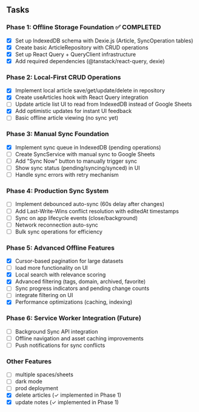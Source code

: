 
## Tasks

### Phase 1: Offline Storage Foundation ✅ COMPLETED
- [x] Set up IndexedDB schema with Dexie.js (Article, SyncOperation tables)
- [x] Create basic ArticleRepository with CRUD operations
- [x] Set up React Query + QueryClient infrastructure
- [x] Add required dependencies (@tanstack/react-query, dexie)

### Phase 2: Local-First CRUD Operations
- [x] Implement local article save/get/update/delete in repository
- [x] Create useArticles hook with React Query integration
- [ ] Update article list UI to read from IndexedDB instead of Google Sheets
- [x] Add optimistic updates for instant UI feedback
- [ ] Basic offline article viewing (no sync yet)

### Phase 3: Manual Sync Foundation
- [x] Implement sync queue in IndexedDB (pending operations)
- [ ] Create SyncService with manual sync to Google Sheets
- [ ] Add "Sync Now" button to manually trigger sync
- [ ] Show sync status (pending/syncing/synced) in UI
- [ ] Handle sync errors with retry mechanism

### Phase 4: Production Sync System
- [ ] Implement debounced auto-sync (60s delay after changes)
- [ ] Add Last-Write-Wins conflict resolution with editedAt timestamps
- [ ] Sync on app lifecycle events (close/background)
- [ ] Network reconnection auto-sync
- [ ] Bulk sync operations for efficiency

### Phase 5: Advanced Offline Features
- [x] Cursor-based pagination for large datasets
- [ ] load more functionality on UI
- [x] Local search with relevance scoring
- [x] Advanced filtering (tags, domain, archived, favorite)
- [ ] Sync progress indicators and pending change counts
- [ ] integrate filtering on UI
- [x] Performance optimizations (caching, indexing)

### Phase 6: Service Worker Integration (Future)
- [ ] Background Sync API integration
- [ ] Offline navigation and asset caching improvements
- [ ] Push notifications for sync conflicts

### Other Features
- [ ] multiple spaces/sheets
- [ ] dark mode
- [ ] prod deployment
- [x] delete articles (✓ implemented in Phase 1)
- [x] update notes (✓ implemented in Phase 1)